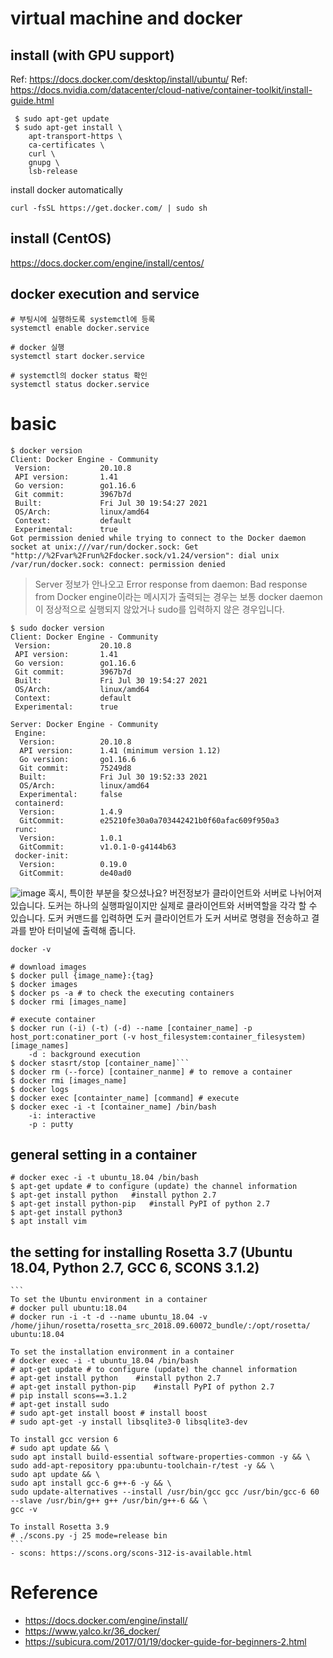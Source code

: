 # virtual machine and docker
## install (with GPU support)
Ref: https://docs.docker.com/desktop/install/ubuntu/
Ref: https://docs.nvidia.com/datacenter/cloud-native/container-toolkit/install-guide.html
```
 $ sudo apt-get update
 $ sudo apt-get install \
    apt-transport-https \
    ca-certificates \
    curl \
    gnupg \
    lsb-release
```

install docker automatically
```
curl -fsSL https://get.docker.com/ | sudo sh
```
## install (CentOS)
https://docs.docker.com/engine/install/centos/

## docker execution and service
```
# 부팅시에 실행하도록 systemctl에 등록
systemctl enable docker.service

# docker 실행
systemctl start docker.service

# systemctl의 docker status 확인
systemctl status docker.service
```

# basic
```
$ docker version
Client: Docker Engine - Community
 Version:           20.10.8
 API version:       1.41
 Go version:        go1.16.6
 Git commit:        3967b7d
 Built:             Fri Jul 30 19:54:27 2021
 OS/Arch:           linux/amd64
 Context:           default
 Experimental:      true
Got permission denied while trying to connect to the Docker daemon socket at unix:///var/run/docker.sock: Get "http://%2Fvar%2Frun%2Fdocker.sock/v1.24/version": dial unix /var/run/docker.sock: connect: permission denied
```
> Server 정보가 안나오고 Error response from daemon: Bad response from Docker engine이라는 메시지가 출력되는 경우는 보통 docker daemon이 정상적으로 실행되지 않았거나 sudo를 입력하지 않은 경우입니다.


```
$ sudo docker version
Client: Docker Engine - Community
 Version:           20.10.8
 API version:       1.41
 Go version:        go1.16.6
 Git commit:        3967b7d
 Built:             Fri Jul 30 19:54:27 2021
 OS/Arch:           linux/amd64
 Context:           default
 Experimental:      true

Server: Docker Engine - Community
 Engine:
  Version:          20.10.8
  API version:      1.41 (minimum version 1.12)
  Go version:       go1.16.6
  Git commit:       75249d8
  Built:            Fri Jul 30 19:52:33 2021
  OS/Arch:          linux/amd64
  Experimental:     false
 containerd:
  Version:          1.4.9
  GitCommit:        e25210fe30a0a703442421b0f60afac609f950a3
 runc:
  Version:          1.0.1
  GitCommit:        v1.0.1-0-g4144b63
 docker-init:
  Version:          0.19.0
  GitCommit:        de40ad0
```

![image](https://user-images.githubusercontent.com/48517782/131222342-367f7db8-6064-48f7-9c8d-3388bf289562.png)
혹시, 특이한 부분을 찾으셨나요? 버전정보가 클라이언트와 서버로 나뉘어져 있습니다. 도커는 하나의 실행파일이지만 실제로 클라이언트와 서버역할을 각각 할 수 있습니다. 도커 커맨드를 입력하면 도커 클라이언트가 도커 서버로 명령을 전송하고 결과를 받아 터미널에 출력해 줍니다.

```
docker -v
```
```
# download images
$ docker pull {image_name}:{tag}
$ docker images
$ docker ps -a # to check the executing containers
$ docker rmi [images_name]

# execute container
$ docker run (-i) (-t) (-d) --name [container_name] -p host_port:conatiner_port (-v host_filesystem:container_filesystem) [image_names] 
	-d : background execution
$ docker stasrt/stop [container_name]```
$ docker rm (--force) [container_nanme] # to remove a container
$ docker rmi [images_name]
$ docker logs
$ docker exec [containter_name] [command] # execute
$ docker exec -i -t [container_name] /bin/bash 
	-i: interactive
	-p : putty
```

## general setting in a container
 ```
 # docker exec -i -t ubuntu_18.04 /bin/bash 
 $ apt-get update # to configure (update) the channel information
 $ apt-get install python 	#install python 2.7
 $ apt-get install python-pip	#install PyPI of python 2.7 
 $ apt-get install python3 
 $ apt install vim
 ```
 
## the setting for installing Rosetta 3.7 (Ubuntu 18.04, Python 2.7, GCC 6, SCONS 3.1.2)
	```
	To set the Ubuntu environment in a container
	# docker pull ubuntu:18.04
	# docker run -i -t -d --name ubuntu_18.04 -v /home/jihun/rosetta/rosetta_src_2018.09.60072_bundle/:/opt/rosetta/ ubuntu:18.04
	
	To set the installation environment in a container
	# docker exec -i -t ubuntu_18.04 /bin/bash 
	# apt-get update # to configure (update) the channel information
	# apt-get install python 	#install python 2.7
 	# apt-get install python-pip	#install PyPI of python 2.7 
	# pip install scons==3.1.2
	# apt-get install sudo
	# sudo apt-get install boost # install boost
	# sudo apt-get -y install libsqlite3-0 libsqlite3-dev
	
	To install gcc version 6
	# sudo apt update && \
	sudo apt install build-essential software-properties-common -y && \
	sudo add-apt-repository ppa:ubuntu-toolchain-r/test -y && \
	sudo apt update && \
	sudo apt install gcc-6 g++-6 -y && \
	sudo update-alternatives --install /usr/bin/gcc gcc /usr/bin/gcc-6 60 --slave /usr/bin/g++ g++ /usr/bin/g++-6 && \
	gcc -v
	
	To install Rosetta 3.9
	# ./scons.py -j 25 mode=release bin 
	```
	- scons: https://scons.org/scons-312-is-available.html
# Reference
- https://docs.docker.com/engine/install/
- https://www.yalco.kr/36_docker/
- https://subicura.com/2017/01/19/docker-guide-for-beginners-2.html
